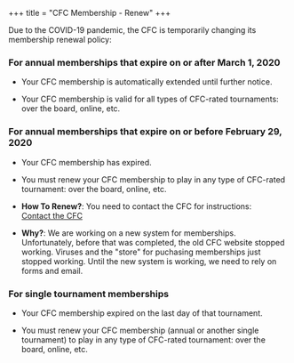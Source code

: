 +++
title = "CFC Membership - Renew"
+++

Due to the COVID-19 pandemic, the CFC is temporarily changing its
membership renewal policy:

### For annual memberships that expire on or after March 1, 2020

* Your CFC membership is automatically extended until further notice.
  
* Your CFC membership is valid for all types of CFC-rated tournaments:
  over the board, online, etc.

### For annual memberships that expire on or before February 29, 2020

* Your CFC membership has expired.
  
* You must renew your CFC membership to play in any type of 
  CFC-rated tournament: over the board, online, etc.

* **How To Renew?**: You need to contact the CFC for instructions:
  <br><a class="button is-primary is-small" href="https://forms.gle/miag39Q6tutM7pmc7">Contact the CFC</a>
  
* **Why?**: We are working on a new system for memberships.
  Unfortunately, before that was completed, the old CFC website
  stopped working.  Viruses and the "store" for puchasing memberships
  just stopped working.
  Until the new system is working, we need to rely on forms and email.

### For single tournament memberships

* Your CFC membership expired on the last day of that tournament.

* You must renew your CFC membership (annual or another single tournament)
  to play in any type of CFC-rated tournament: over the board, online, etc.

